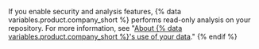 
If you enable security and analysis features, {% data variables.product.company_short %} performs read-only analysis on your repository. For more information, see "[About {% data variables.product.company_short %}'s use of your data](/github/understanding-how-github-uses-and-protects-your-data/about-githubs-use-of-your-data)."
{% endif %}
